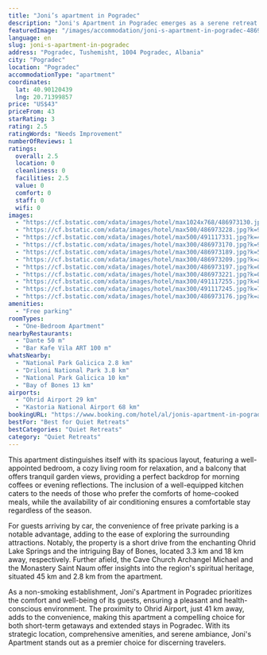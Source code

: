 ```yaml
---
title: "Joni’s apartment in Pogradec"
description: "Joni's Apartment in Pogradec emerges as a serene retreat for travelers seeking comfort and convenience in the heart of one of Albania's most picturesque regions."
featuredImage: "/images/accommodation/joni-s-apartment-in-pogradec-486973130.jpg"
language: en
slug: joni-s-apartment-in-pogradec
address: "Pogradec, Tushemisht, 1004 Pogradec, Albania"
city: "Pogradec"
location: "Pogradec"
accommodationType: "apartment"
coordinates:
  lat: 40.90120439
  lng: 20.71399857
price: "US$43"
priceFrom: 43
starRating: 3
rating: 2.5
ratingWords: "Needs Improvement"
numberOfReviews: 1
ratings:
  overall: 2.5
  location: 0
  cleanliness: 0
  facilities: 2.5
  value: 0
  comfort: 0
  staff: 0
  wifi: 0
images:
  - "https://cf.bstatic.com/xdata/images/hotel/max1024x768/486973130.jpg?k=92f094f2c04d9d656114cbd9f999d5ab986ace65891e935f19ffcfb0fa49c3ef&o=&hp=1"
  - "https://cf.bstatic.com/xdata/images/hotel/max500/486973228.jpg?k=9782c6f9badb7cf2820a6a87b299d5cc9fa1c8700b7e2ee1007a44d0bdc54d02&o=&hp=1"
  - "https://cf.bstatic.com/xdata/images/hotel/max500/491117331.jpg?k=46b792e59336912c8f7c6a76f75abc859ac43ebb660787da36d6d59351fb6a8d&o=&hp=1"
  - "https://cf.bstatic.com/xdata/images/hotel/max300/486973170.jpg?k=93f563f5a86c0aa2d5abbc8844a2a26cbb45b494ceef29e1ec13fff4fae979f3&o=&hp=1"
  - "https://cf.bstatic.com/xdata/images/hotel/max300/486973189.jpg?k=595ad03c2a89383097562de9572ad5ada45787c4d8291b06ff71d89bf9154e1b&o=&hp=1"
  - "https://cf.bstatic.com/xdata/images/hotel/max300/486973209.jpg?k=ad6c217b5c639598311b98c9171e07fac7e03357aa5baf6c698f79baca2ae958&o=&hp=1"
  - "https://cf.bstatic.com/xdata/images/hotel/max300/486973197.jpg?k=0ceda9a527edd0bdadd670091b41fd0ed87bf5e6ba1e47126034a1e8bfc1dd0e&o=&hp=1"
  - "https://cf.bstatic.com/xdata/images/hotel/max300/486973221.jpg?k=093cff4d21fd6efac7fa16f95d5a282d223590e6daede6e63279a00955585f3a&o=&hp=1"
  - "https://cf.bstatic.com/xdata/images/hotel/max300/491117255.jpg?k=8a47ea98329cad0a06d2c19b389bcadc1cbad7c4d379e3177d30ace63467853f&o=&hp=1"
  - "https://cf.bstatic.com/xdata/images/hotel/max300/491117245.jpg?k=757cf6b7612786cbb9abec4ddfcccb74989e7f124df2e8accf3572e133043015&o=&hp=1"
  - "https://cf.bstatic.com/xdata/images/hotel/max300/486973176.jpg?k=aa48b264f3ad1c819c267f6096536e189ebefebe77882c20afc04c3d8b297f8b&o=&hp=1"
amenities:
  - "Free parking"
roomTypes:
  - "One-Bedroom Apartment"
nearbyRestaurants:
  - "Dante 50 m"
  - "Bar Kafe Vila ART 100 m"
whatsNearby:
  - "National Park Galicica 2.8 km"
  - "Driloni National Park 3.8 km"
  - "National Park Galicica 10 km"
  - "Bay of Bones 13 km"
airports:
  - "Ohrid Airport 29 km"
  - "Kastoria National Airport 68 km"
bookingURL: "https://www.booking.com/hotel/al/jonis-apartment-in-pogradec.en-gb.html?aid=8035640"
bestFor: "Best for Quiet Retreats"
bestCategories: "Quiet Retreats"
category: "Quiet Retreats"
---
```


This apartment distinguishes itself with its spacious layout, featuring a well-appointed bedroom, a cozy living room for relaxation, and a balcony that offers tranquil garden views, providing a perfect backdrop for morning coffees or evening reflections. The inclusion of a well-equipped kitchen caters to the needs of those who prefer the comforts of home-cooked meals, while the availability of air conditioning ensures a comfortable stay regardless of the season.

For guests arriving by car, the convenience of free private parking is a notable advantage, adding to the ease of exploring the surrounding attractions. Notably, the property is a short drive from the enchanting Ohrid Lake Springs and the intriguing Bay of Bones, located 3.3 km and 18 km away, respectively. Further afield, the Cave Church Archangel Michael and the Monastery Saint Naum offer insights into the region's spiritual heritage, situated 45 km and 2.8 km from the apartment.

As a non-smoking establishment, Joni's Apartment in Pogradec prioritizes the comfort and well-being of its guests, ensuring a pleasant and health-conscious environment. The proximity to Ohrid Airport, just 41 km away, adds to the convenience, making this apartment a compelling choice for both short-term getaways and extended stays in Pogradec. With its strategic location, comprehensive amenities, and serene ambiance, Joni's Apartment stands out as a premier choice for discerning travelers.